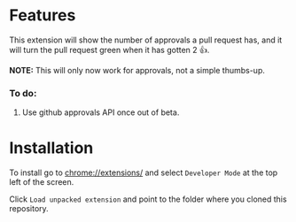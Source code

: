 # Features
This extension will show the number of approvals a pull request has,
and it will turn the pull request green when it has gotten 2 :+1:.

**NOTE:** This will only now work for approvals, not a simple thumbs-up.

### To do:
1. Use github approvals API once out of beta.

# Installation

To install go to [chrome://extensions/](chrome://extensions/) and select `Developer Mode` at the top left of the screen.

Click `Load unpacked extension` and point to the folder where you cloned this repository.
